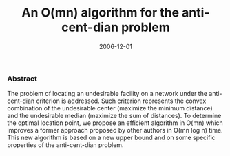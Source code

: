 ﻿---
title: "An O(mn) algorithm for the anti-cent-dian problem"
collection: publications
permalink: /publication/2006-12-01-AMC-08
excerpt: ''
date: 2006-12-01
venue: 'Applied Mathematics and Computation'
paperurl: 'https://doi.org/10.1016/j.amc.2006.05.088'
citation: '<b>Colebrook M</b>, Sicilia J. &quot;An O(mn) algorithm for the anti-cent-dian problem&quot;. <i>Applied Mathematics and Computation</i> 183(1), 350-364 (2006)' #'Your Name, You. (2015). &quot;Paper Title Number 3.&quot; <i>Journal 1</i>. 1(3).'
---
### Abstract
The problem of locating an undesirable facility on a network under the anti-cent-dian criterion is addressed. Such criterion represents the convex combination of the undesirable center (maximize the minimum distance) and the undesirable median (maximize the sum of distances). To determine the optimal location point, we propose an efficient algorithm in O(mn) which improves a former approach proposed by other authors in O(mn log n) time. This new algorithm is based on a new upper bound and on some specific properties of the anti-cent-dian problem.